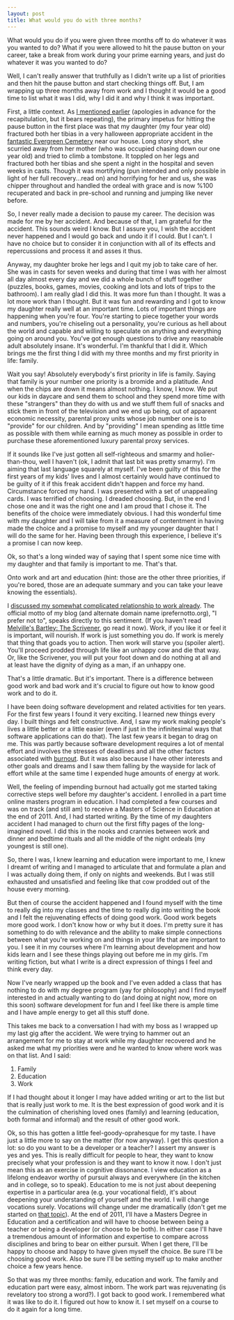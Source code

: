 ```yaml
---
layout: post
title: What would you do with three months?
---
```

What would you do if you were given three months off to do whatever it was you wanted to do?  What if you were allowed to hit the pause button on your career, take a break from work during your prime earning years, and just do whatever it was you wanted to do?  


<!--more-->

Well, I can't really answer that truthfully as I didn't write up a list of priorities and then hit the pause button and start checking things off.  But, I am wrapping up three months away from work and I thought it would be a good time to list what it was I did, why I did it and why I think it was important.  

First, a little context.  As <a href="http://www.jacobheric.com/2009/12/22/people-always-mean-well/">I mentioned earlier</a> (apologies in advance for the recapitulation, but it bears repeating), the primary impetus for hitting the pause button in the first place was that my daughter (my four year old) fractured both her tibias in a very halloween appropriate accident in the <a href="http://www.trails.org/map_files/evergreen_description.html">fantastic Evergreen Cemetery</a> near our house.  Long story short, she scurried away from her mother (who was occupied chasing down our one year old) and tried to climb a tombstone.  It toppled on her legs and fractured both her tibias and she spent a night in the hospital and seven weeks in casts.  Though it was mortifying (pun intended and only possible in light of her full recovery...read on) and horrifying for her and us, she was chipper throughout and handled the ordeal with grace and is now %100 recuperated and back in pre-school and running and jumping like never before.  

So, I never really made a decision to pause my career.  The decision was made for me by her accident.  And because of that, I am grateful for the accident.  This sounds weird I know.  But I assure you, I wish the accident never happened and I would go back and undo it if I could.  But I can't.  I have no choice but to consider it in conjunction with all of its effects and repercussions and process it and asses it thus.   

<!--more-->
Anyway, my daughter broke her legs and I quit my job to take care of her.  She was in casts for seven weeks and during that time I was with her almost all day almost every day and we did a whole bunch of stuff together (puzzles, books, games, movies, cooking and lots and lots of trips to the bathroom).  I am really glad I did this.  It was more fun than I thought.  It was a lot more work than I thought.  But it was fun and rewarding and I got to know my daughter really well at an important time.  Lots of important things are happening when you're four.  You're starting to piece together your words and numbers, you're chiseling out a personality, you're curious as hell about the world and capable and willing to speculate on anything and everything going on around you.  You've got enough questions to drive any reasonable adult absolutely insane.  It's wonderful.  I'm thankful that I did it.  Which brings me the first thing I did with my three months and my first priority in life:  family.

Wait you say!  Absolutely everybody's first priority in life is family.  Saying that family is your number one priority is a bromide and a platitude.  And when the chips are down it means almost nothing.  I know, I know.  We put our kids in daycare and send them to school and they spend more time with these "strangers" than they do with us and we stuff them full of snacks and stick them in front of the television and we end up being, out of apparent economic necessity, parental proxy units whose job number one is to "provide" for our children.  And by "providing" I mean spending as little time as possible with them while earning as much money as possible in order to purchase these aforementioned luxury parental proxy services.  

If it sounds like I've just gotten all self-righteous and smarmy and holier-than-thou, well I haven't (ok, I admit that last bit was pretty smarmy).  I'm aiming that last language squarely at myself.  I've been guilty of this for the first years of my kids' lives and I almost certainly would have continued to be guilty of it if this freak accident didn't happen and force my hand.  Circumstance forced my hand.  I was presented with a set of unappealing cards.  I was terrified of choosing.  I dreaded choosing.  But, in the end I chose one and it was the right one and I am proud that I chose it.  The benefits of the choice were immediately obvious.  I had this wonderful time with my daughter and I will take from it a measure of contentment in having made the choice and a promise to myself and my younger daughter that I will do the same for her.  Having been through this experience, I believe it's a promise I can now keep.

Ok, so that's a long winded way of saying that I spent some nice time with my daughter and that family is important to me.  That's that.

Onto work and art and education (hint: those are the other three priorities, if you're bored, those are an adequate summary and you can take your leave knowing the essentials).  

I <a href="http://www.jacobheric.com/2009/12/22/people-always-mean-well/"> discussed my somewhat complicated relationship to work already</a>.  The official motto of my blog (and alternate domain name iprefernotto.org), "I prefer not to", speaks directly to this sentiment.  (If you haven't read <a href="http://www.bartleby.com/129/">Melville's Bartley: The Scrivener</a>, go read it now).  Work, if you like it or feel it is important, will nourish.  If work is just something you do.  If work is merely that thing that goads you to action.  Then work will starve you (spoiler alert).  You'll proceed prodded through life like an unhappy cow and die that way.  Or, like the Scrivener, you will put your foot down and do nothing at all and at least have the dignity of dying as a man, if an unhappy one.  

That's a little dramatic.  But it's important.  There is a difference between good work and bad work and it's crucial to figure out how to know good work and to do it.  

I have been doing software development and related activities for ten years.  For the first few years I found it very exciting.  I learned new things every day.  I built things and felt constructive.  And, I saw my work making people's lives a little better or a little easier (even if just in the infinitesimal ways that software applications can do that).  The last few years it began to drag on me.  This was partly because software development requires a lot of mental effort and involves the stresses of deadlines and all the other factors associated with <a href="http://stackoverflow.com/questions/48958/what-causes-developer-burnout">burnout</a>. But it was also because I have other interests and other goals and dreams and I saw them falling by the wayside for lack of effort while at the same time I expended huge amounts of energy at work.  

Well, the feeling of impending burnout had actually got me started taking corrective steps well before my daughter's accident.  I enrolled in a part time online masters program in education.  I had completed a few courses and was on track (and still am) to receive a Masters of Science in Education at the end of 2011.  And, I had started writing.  By the time of my daughters accident I had managed to churn out the first fifty pages of the long-imagined novel.  I did this in the nooks and crannies between work and dinner and bedtime rituals and all the middle of the night ordeals (my youngest is still one).  

So, there I was, I knew learning and education were important to me, I knew I dreamt of writing and I managed to articulate that and formulate a plan and I was actually doing them, if only on nights and weekends.  But I was still exhausted and unsatisfied and feeling like that cow prodded out of the house every morning.

But then of course the accident happened and I found myself with the time to really dig into my classes and the time to really dig into writing the book and I felt the rejuvenating effects of doing good work.  Good work begets more good work.  I don't know how or why but it does.  I'm pretty sure it has something to do with relevance and the ability to make simple connections between what you're working on and things in your life that are important to you.  I see it in my courses where I'm learning about development and how kids learn and I see these things playing out before me in my girls.  I'm writing fiction, but what I write is a direct expression of things I feel and think every day.  

Now I've nearly wrapped up the book and I've even added a class that has nothing to do with my degree program (yay for philosophy) and I find myself interested in and actually wanting to do (and doing at night now, more on this soon) software development for fun and I feel like there is ample time and I have ample energy to get all this stuff done.

This takes me back to a conversation I had with my boss as I wrapped up my last gig after the accident.  We were trying to hammer out an arrangement for me to stay at work while my daughter recovered and he asked me what my priorities were and he wanted to know where work was on that list.  And I said:

1.  Family
2.  Education
3.  Work

If I had thought about it longer I may have added writing or art to the list but that is really just work to me.  It is the best expression of good work and it is the culmination of cherishing loved ones (family) and learning (education, both formal and informal) and the result of other good work.  

Ok, so this has gotten a little feel-goody-oprahesque for my taste.  I have just a little more to say on the matter (for now anyway).  I get this question a lot:  so do you want to be a developer or a teacher?  I assert my answer is yes and yes.  This is really difficult for people to hear, they want to know precisely what your profession is and they want to know it now.  I don't just mean this as an exercise in cognitive dissonance.  I view education as a lifelong endeavor worthy of pursuit always and everywhere (in the kitchen and in college, so to speak).  Education to me is not just about deepening expertise in a particular area (e.g. your vocational field), it's about deepening your understanding of yourself and the world.  I will change vocations surely.  Vocations will change under me dramatically (don't get me started on <a href="http://www.jacobheric.com/2009/12/19/fragmented-java-web-development/">that topic</a>).  At the end of 2011, I'll have a Masters Degree in Education and a certification and will have to choose between being a teacher or being a developer (or choose to be both).  In either case I'll have a tremendous amount of information and expertise to compare across disciplines and bring to bear on either pursuit.  When I get there, I'll be happy to choose and happy to have given myself the choice.  Be sure I'll be choosing good work.  Also be sure I'll be setting myself up to make another choice a few years hence.  

So that was my three months:  family, education and work.  The family and education part were easy, almost inborn.  The work part was  rejuvenating (is revelatory too strong a word?).  I got back to good work.  I remembered what it was like to do it.  I figured out how to know it.  I set myself on a course to do it again for a long time.     
